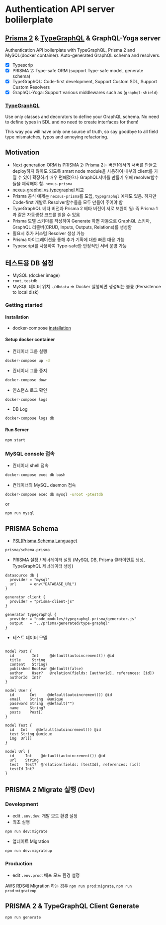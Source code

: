 # Authentication API server bolilerplate

## [Prisma 2](https://www.prisma.io/) & [TypeGraphQL](https://typegraphql.com/) & GraphQL-Yoga server

Authentication API boilerplate with TypeGraphQL, Prisma 2 and MySQL(docker container). Auto-generated GraphQL schema and resolvers.

- [x] Typescrip
- [x] PRISMA 2: Type-safe ORM (support Type-safe model, generate schema)
- [x] TypeGraphQL: Code-first development, Support Custom SDL, Support Custom Resolvers
- [x] GraphQL-Yoga: Support various middlewares such as (`graphql-shield`)

### [TypeGraphQL](https://typegraphql.com/)

Use only classes and decorators to define your GraphQL schema. No need to define types in SDL and no need to create interfaces for them!

This way you will have only one source of truth, so say goodbye to all field type mismatches, typos and annoying refactoring.

## Motivation

- Next generation ORM is PRISMA 2: Prisma 2는 버전1에서의 서버를 만들고 deploy하지 않아도 되도록 smart node module을 사용하여 내부의 client를 가질 수 있어 확장하기 매우 편해졌으나 GraphQL서버를 만들기 위해 resolver함수들을 제작해야 함. `nexus-prisma`
- [nexus-graphql vs typegraphql 비교](https://medium.com/novvum/typegraphql-and-graphql-nexus-a-look-at-code-first-apis-7728f26d7e0d)
- Prisma 공식 예제는 `nexsus-prisma`를 도입, `typegraphql` 예제도 있음. 하지만 Code-first 개발로 Resolver함수들을 모두 만들어 주어야 함
- TypeGraphQL 베타 버전과 Prisma 2 베타 버전이 서로 보완이 됨: 즉 Prisma 1 과 같은 자동생성 코드를 얻을 수 있음
- Prisma 모델 스키마를 작성하여 Generate 하면 자동으로 GraphQL 스키마, GraphQL 리졸버(CRUD, Inputs, Outputs, Relations)를 생성함
- 필요시 추가 커스텀 Resolver 생성 가능
- Prisma 마이그레이션을 통해 추가 기획에 대한 빠른 대응 가능
- Typescript를 사용하여 Type-safe한 안정적인 서버 운영 가능

## 테스트용 DB 설정

- MySQL (docker image)
- `root`, `testdb`
- MySQL 데이터 위치 `./dbdata` => Docker 실행되면 생성되는 볼륨 (Persistence to local disk)

### Getting started

#### Installation

- docker-compose [installation](https://docs.docker.com/compose/install/)

#### Setup docker container

- 컨테이너 그룹 실행

```bash
docker-compose up -d
```

- 컨테이너 그룹 중지

```bash
docker-compose down
```

- 인스턴스 로그 확인

```bash
docker-compose logs
```

- DB Log

```bash
docker-compose logs db
```

#### Run Server

```bash
npm start
```

### MySQL console 접속

- 컨테이너 shell 접속

```bash
docker-compose exec db bash
```

- 컨테이너의 MySQL daemon 접속

```bash
docker-compose exec db mysql -uroot -ptestdb
```

or

```bash
npm run mysql
```

## PRISMA Schema

- [PSL(Prisma Schema Language)](https://github.com/prisma/specs/tree/master/schema)

`prisma/schema.prisma`

- PRISMA 설정 / 제너레이터 설정 (MySQL DB, Prisma 클라이언트 생성, TypeGraphQL 제너레이터 생성)

```prisma
datasource db {
  provider = "mysql"
  url      = env("DATABASE_URL")
}

generator client {
  provider = "prisma-client-js"
}

generator typegraphql {
  provider = "node_modules/typegraphql-prisma/generator.js"
  output   = "../prisma/generated/type-graphql"
}
```

- 테스트 데이터 모델

```prisma

model Post {
  id        Int     @default(autoincrement()) @id
  title     String
  content   String?
  published Boolean @default(false)
  author    User?   @relation(fields: [authorId], references: [id])
  authorId  Int?
}

model User {
  id       Int     @default(autoincrement()) @id
  email    String  @unique
  password String  @default("")
  name     String?
  posts    Post[]
}

model Test {
  id   Int    @default(autoincrement()) @id
  test String @unique
  img  Url[]
}

model Url {
  id     Int    @default(autoincrement()) @id
  url    String
  test   Test?  @relation(fields: [testId], references: [id])
  testId Int?
}
```

## PRISMA 2 Migrate 실행 (Dev)

### Development

- edit `.env.dev`: 개발 모드 환경 설정
- 최초 실행

```bash
npm run dev:migrate
```

- 업데이트 Migration

```bash
npm run dev:migrateup
```

### Production

- edit `.env.prod`: 배포 모드 환경 설정

AWS RDS에 Migration 하는 경우 `npm run prod:migrate`, `npm run prod:migrateup`

## PRISMA 2 \& TypeGraphQL Client Generate

```bash
npm run generate
```
